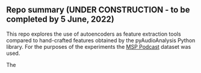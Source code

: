 ## Repo summary (UNDER CONSTRUCTION - to be completed by 5 June, 2022)

This repo explores the use of autoencoders as feature extraction tools compared to hand-crafted features obtained by the pyAudioAnalysis Python library.
For the purposes of the experiments the [MSP Podcast](https://ecs.utdallas.edu/research/researchlabs/msp-lab/MSP-Podcast.html) dataset was used.

The 
